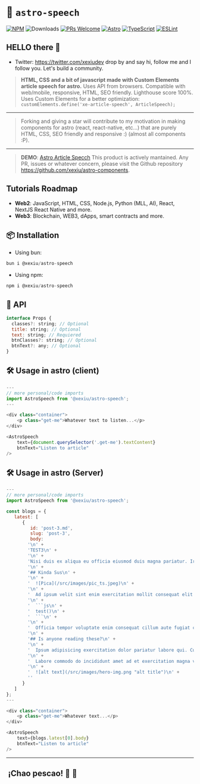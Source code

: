 # 🚀 `astro-speech`

[![NPM](https://img.shields.io/npm/v/@xexiu/astro-speech)](https://www.npmjs.com/package/@xexiu/astro-speech)
![Downloads](https://img.shields.io/npm/dt/@xexiu/astro-speech.svg)
[![PRs Welcome](https://img.shields.io/badge/PRs-welcome-brightgreen.svg)](https://github.com/xexiu/astro-components/pulls)
[![Astro](https://img.shields.io/badge/Astro-333333.svg?logo=astro)](https://astro.build)
[![TypeScript](https://img.shields.io/badge/TypeScript-333333.svg?logo=typescript)](http://www.typescriptlang.org/)
[![ESLint](https://img.shields.io/badge/ESLint-3A33D1?logo=eslint)](https://eslint.org)

## HELLO there 👋

- Twitter: <https://twitter.com/xexiudev> drop by and say hi, follow me and I follow you. Let's build a community.

> **HTML, CSS and a bit of javascript made with Custom Elements article speech for astro.** Uses API from browsers. Compatible with web/mobile, responsive, HTML, SEO friendly. Lighthouse score 100%.
> Uses Custom Elements for a better optimization: `customElements.define('xe-article-speech', ArticleSpeech);`
---
> Forking and giving a star will contribute to my motivation in making components for astro (react, react-native, etc...) that are purely HTML, CSS, SEO friendly and responsive :) (almost all components :P).
---
> **DEMO**: [Astro Article Specch](https://xexiu.dev/demos/astro/article-speech)
> This product is actively mantained. Any PR, issues or whatever concern, please visit the Github repository <https://github.com/xexiu/astro-components>.

## Tutorials Roadmap

- **Web2**: JavaScript, HTML, CSS, Node.js, Python (MLL, AI), React, NextJS React Native and more.
- **Web3**: Blockchain, WEB3, dApps, smart contracts and more.

## 📦 Installation

- Using bun:

``` javascript
bun i @xexiu/astro-speech
```

- Using npm:

```javascript
npm i @xexiu/astro-speech
```

## 🔁 API

```javascript
interface Props {
  classes?: string; // Optional
  title: string; // Optional
  text: string; // Requiered
  btnClasses?: string; // Optional
  btnText?: any; // Optional
}
```

## 🛠 Usage in astro (client)

```javascript
---
// more personal/code imports
import AstroSpeech from '@xexiu/astro-speech';
---

<div class="container">
    <p class="get-me">Whatever text to listen...</p>
</div>

<AstroSpeech
    text={document.querySelector('.get-me').textContent}
    btnText="Listen to article"
/>
```

## 🛠 Usage in astro (Server)

```javascript
---
// more personal/code imports
import AstroSpeech from '@xexiu/astro-speech';

const blogs = {
   latest: [
      {
         id: 'post-3.md',
         slug: 'post-3',
         body:
        '\n' +
        'TEST3\n' +
        '\n' +
        'Nisi duis ex aliqua eu officia eiusmod duis magna pariatur. Irure laborum qui aliqua nulla esse cillum laborum aliquip nulla elit. Id id Lorem duis irure cillum culpa. Nulla sint et aliqua velit do. Nulla sit sit proident consectetur enim ullamco aliqua in reprehenderit ullamco officia.\n' +
        '\n' +
        '## Kinda Sus\n' +
        '\n' +
        '  ![Pica](/src/images/pic_ts.jpeg)\n' +
        '\n' +
        '  Ad ipsum velit sint enim exercitation mollit consequat elit mollit qui commodo aute. Laboris culpa voluptate aliquip incididunt duis. Cupidatat aliquip et sunt aute fugiat cupidatat irure voluptate. Occaecat officia et sunt.\n' +
        '\n' +
        '  ```js\n' +
        '  test()\n' +
        '  ```\n' +
        '\n' +
        '  Officia tempor voluptate enim consequat cillum aute fugiat cupidatat incididunt magna labore in commodo. Eiusmod nostrud non deserunt. Incididunt excepteur pariatur magna. Proident aute ad in velit labore enim sit cillum ad mollit proident et qui. Esse sunt ullamco ullamco ipsum enim eu esse id eu exercitation laboris magna Lorem. Anim nostrud officia anim velit do exercitation labore mollit excepteur excepteur ex.\n' +
        '\n' +
        '## Is anyone reading these?\n' +
        '\n' +
        '  Ipsum adipisicing exercitation dolor pariatur labore qui. Culpa cupidatat ea elit eiusmod tempor ea qui dolor Lorem laborum adipisicing. Ad ea laboris qui cupidatat deserunt culpa. Nulla ex velit adipisicing proident fugiat deserunt sunt eu adipisicing sint incididunt quis qui. Nulla fugiat labore duis ullamco reprehenderit excepteur laboris tempor ullamco aliquip laborum aliqua. Est tempor nisi magna ut elit pariatur commodo.\n' +
        '\n' +
        '  Labore commodo do incididunt amet ad et exercitation magna veniam veniam aute laboris excepteur occaecat Lorem. Fugiat in magna commodo magna nulla eu. Fugiat nulla aliqua sunt duis enim irure aliquip fugiat aliqua Lorem ad tempor incididunt proident incididunt. Labore fugiat tempor esse cillum voluptate culpa anim sunt consequat. Ipsum minim nostrud laborum sit aliquip duis officia consequat est. Fugiat mollit elit nulla. Sit minim est elit labore. Sunt eu pariatur pariatur ut deserunt nulla labore in non sit tempor voluptate ex.\n' +
        '\n' +
        '  ![alt text](/src/images/hero-img.png "alt title")\n' +
        ''
      }
   ]
};
---

<div class="container">
    <p class="get-me">Whatever text...</p>
</div>

<AstroSpeech
    text={blogs.latest[0].body}
    btnText="Listen to article"
/>
```

---

##  ¡Chao pescao! 👋 🐠

